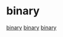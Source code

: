 # binary

[binary](https://github.com/nikolaydubina/go-binsize-treemap)
[binary](https://github.com/Miserlou/lambda-packages)
[binary](https://github.com/neurobin/shc)
